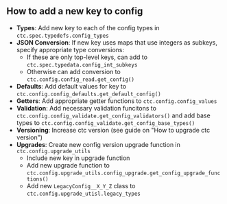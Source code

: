 
## How to add a new key to config
- **Types**: Add new key to each of the config types in `ctc.spec.typedefs.config_types`
- **JSON Conversion**: If new key uses maps that use integers as subkeys, specify appropriate type conversions:
    - If these are only top-level keys, can add to `ctc.spec.typedata.config_int_subkeys`
    - Otherwise can add conversion to `ctc.config.config_read.get_config()`
- **Defaults**: Add default values for key to `ctc.config.config_defaults.get_default_config()`
- **Getters**: Add appropriate getter functions to `ctc.config.config_values`
- **Validation**: Add necessary validation funcitons to `ctc.config.config_validate.get_config_validators()` and add base types to `ctc.config.config_validate.get_config_base_types()`
- **Versioning**: Increase ctc version (see guide on "How to upgrade ctc version")
- **Upgrades**: Create new config version upgrade function in `ctc.config.upgrade_utils`
    - Include new key in upgrade function
    - Add new upgrade function to `ctc.config.upgrade_utils.config_upgrade.get_config_upgrade_functions()`
    - Add new `LegacyConfig__X_Y_Z` class to `ctc.config.upgrade_utisl.legacy_types`

